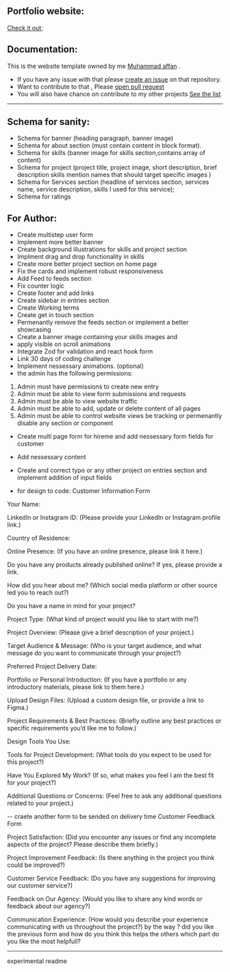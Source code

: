 ## Portfolio website:

[Check it out](https://my-portfolio-two-rho-84.vercel.app/);

## Documentation:
This is the website template owned by me [Muhammad affan](https://www.linkedin.com/in/muhammad-affan-139a3a290/) .

-  If you have any issue with that please [create an issue](https://github.com/Web-Affan-Farooq/My-portfolio/issues) on that repository. 
-  Want to contribute to that , Please [open pull request](https://github.com/Web-Affan-Farooq/My-portfolio/pulls)
-  You will also have chance on contribute to my other projects [See the list](https://github.com/Web-Affan-Farooq?tab=repositories)

---
## Schema for sanity:
- Schema for banner (heading paragraph, banner image)
- Schema for about section (must contain content in block format).
- Schema for skills (banner image for skills section,contains array of content)
- Schema for project (project title, project image, short description, brief description skills mention names that should target specific images )
- Schema for Services section (headline of services section, services name, service description, skills I used for this service);
- Schema for ratings

## For Author: 
- Create multistep user form
- Implement more better banner 
- Create background illustrations for skills and project section
- Implment drag and drop functionality in skills
- Create more better project section on home page
- Fix the cards and implement robust responsiveness
- Add Feed to feeds section
- Fix counter logic
- Create footer and add links
- Create sidebar in entries section
- Create Working terms
- Create get in touch section
- Permenantly remove the feeds section or implement a better showcasing 
- Create a banner image containing your skills images and 
- apply visible on scroll animations
- Integrate Zod for validation and react hook form
- Link 30 days of coding challenge
- Implement nessessary animations. (optional)
- the admin has the following permissions:
 1. Admin must have permissions to create new entry
 2. Admin must be able to view form submissions and requests
 3. Admin must be able to view website traffic
 4. Admin must be able to add, update or delete content of all pages 
 5. Admin must be able to control website views be tracking or permenantly disable any section or component

- Create multi page form for hireme and add nessessary form fields for customer
- Add nessessary content
- Create and correct typo or any other project on entries section and implement addition of input fields

- for design to code:
Customer Information Form

Your Name:

LinkedIn or Instagram ID:
(Please provide your LinkedIn or Instagram profile link.)

Country of Residence:

Online Presence:
(If you have an online presence, please link it here.)

Do you have any products already published online? If yes, please provide a link.


How did you hear about me?
(Which social media platform or other source led you to reach out?)

Do you have a name in mind for your project?

Project Type:
(What kind of project would you like to start with me?)

Project Overview:
(Please give a brief description of your project.)

Target Audience & Message:
(Who is your target audience, and what message do you want to communicate through your project?)

Preferred Project Delivery Date:

Portfolio or Personal Introduction:
(If you have a portfolio or any introductory materials, please link to them here.)

Upload Design Files:
(Upload a custom design file, or provide a link to Figma.)

Project Requirements & Best Practices:
(Briefly outline any best practices or specific requirements you’d like me to follow.)

Design Tools You Use:

Tools for Project Development:
(What tools do you expect to be used for this project?)

Have You Explored My Work?
(If so, what makes you feel I am the best fit for your project?)

Additional Questions or Concerns:
(Feel free to ask any additional questions related to your project.)


-- craete another form to be sended on delivery time
Customer Feedback Form

Project Satisfaction:
(Did you encounter any issues or find any incomplete aspects of the project? Please describe them briefly.)

Project Improvement Feedback:
(Is there anything in the project you think could be improved?)

Customer Service Feedback:
(Do you have any suggestions for improving our customer service?)

Feedback on Our Agency:
(Would you like to share any kind words or feedback about our agency?)

Communication Experience:
(How would you describe your experience communicating with us throughout the project?)
by the way ? did you like the previous form and how do you think this helps the others
which part do you like the most helpfull?

---

experimental readme 
